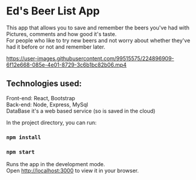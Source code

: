 # Ed's Beer List App

This app that allows you to save and remember the beers you've had with Pictures, comments and how good it's taste. \
For people who like to try new beers and not worry about whether they've had it before or not and remember later.




https://user-images.githubusercontent.com/99515575/224896909-6f12e668-085e-4e01-8729-3c6b1bc82b06.mp4






## Technologies used:
Front-end: React, Bootstrap \
Back-end: Node, Express, MySql \
DataBase it's a web based service (so is saved in the cloud) 

In the project directory, you can run:

### `npm install`

### `npm start`

Runs the app in the development mode.\
Open [http://localhost:3000](http://localhost:3000) to view it in your browser.



